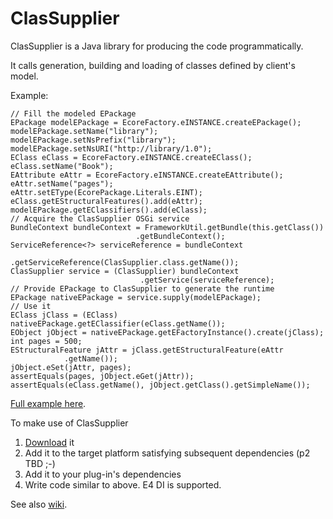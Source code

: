 ClasSupplier
===========

ClasSupplier is a Java library for producing the code programmatically.  

It calls generation, building and loading of classes defined by client's model.  


Example:  

    // Fill the modeled EPackage
    EPackage modelEPackage = EcoreFactory.eINSTANCE.createEPackage();
    modelEPackage.setName("library");
    modelEPackage.setNsPrefix("library");
    modelEPackage.setNsURI("http://library/1.0");
    EClass eClass = EcoreFactory.eINSTANCE.createEClass();
    eClass.setName("Book");
    EAttribute eAttr = EcoreFactory.eINSTANCE.createEAttribute();
    eAttr.setName("pages");
    eAttr.setEType(EcorePackage.Literals.EINT);
    eClass.getEStructuralFeatures().add(eAttr);
    modelEPackage.getEClassifiers().add(eClass);
    // Acquire the ClasSupplier OSGi service
    BundleContext bundleContext = FrameworkUtil.getBundle(this.getClass())
                                .getBundleContext();
    ServiceReference<?> serviceReference = bundleContext
                              .getServiceReference(ClasSupplier.class.getName());
    ClasSupplier service = (ClasSupplier) bundleContext
                                 .getService(serviceReference);
    // Provide EPackage to ClasSupplier to generate the runtime
    EPackage nativeEPackage = service.supply(modelEPackage); 
    // Use it
    EClass jClass = (EClass) nativeEPackage.getEClassifier(eClass.getName());
    EObject jObject = nativeEPackage.getEFactoryInstance().create(jClass); 
    int pages = 500;
    EStructuralFeature jAttr = jClass.getEStructuralFeature(eAttr
                .getName());
    jObject.eSet(jAttr, pages);
    assertEquals(pages, jObject.eGet(jAttr));
    assertEquals(eClass.getName(), jObject.getClass().getSimpleName());
  
[Full example here](/org.classupplier.test/src/org/classupplier/test/ClasSupplierTests.java).  

To make use of ClasSupplier

1.  [Download](https://github.com/kirillzotkin/ClasSupplier/releases) it
2.  Add it to the target platform satisfying subsequent dependencies (p2 TBD ;-)
3.  Add it to your plug-in's dependencies
4.  Write code similar to above. E4 DI is supported.

See also [wiki](https://github.com/kirillzotkin/ClasSupplier/wiki).
